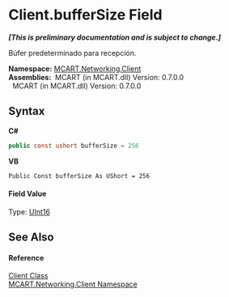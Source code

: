 # Client.bufferSize Field
 _**\[This is preliminary documentation and is subject to change.\]**_

Búfer predeterminado para recepción.

**Namespace:**&nbsp;<a href="96f683aa-c63b-7648-3da2-4f7c7ee6fa34">MCART.Networking.Client</a><br />**Assemblies:**&nbsp;&nbsp;MCART (in MCART.dll) Version: 0.7.0.0<br />&nbsp;&nbsp;MCART (in MCART.dll) Version: 0.7.0.0<br />

## Syntax

**C#**<br />
``` C#
public const ushort bufferSize = 256
```

**VB**<br />
``` VB
Public Const bufferSize As UShort = 256
```


#### Field Value
Type: <a href="http://msdn2.microsoft.com/es-es/library/s6eyk10z" target="_blank">UInt16</a>

## See Also


#### Reference
<a href="6e39bcde-7d6c-b14a-e433-55aaa84607c4">Client Class</a><br /><a href="96f683aa-c63b-7648-3da2-4f7c7ee6fa34">MCART.Networking.Client Namespace</a><br />